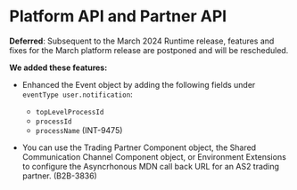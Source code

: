 # Platform API and Partner API

<head>
  <meta name="guidename" content="Release Notes"/>
  <meta name="context" content="GUID-ccb42808-4fcd-48f5-b5b0-9045cc1ebd07"/>
</head>

**Deferred**: Subsequent to the March 2024 Runtime release, features and fixes for the March platform release are postponed and will be rescheduled.

**We added these features:**

- Enhanced the Event object by adding the following fields under `eventType user.notification`:

  - `topLevelProcessId`
  - `processId`
  - `processName` (INT-9475)

- You can use the Trading Partner Component object, the Shared Communication Channel Component object, or Environment Extensions to configure the Asyncrhonous MDN call back URL for an AS2 trading partner. (B2B-3836)
